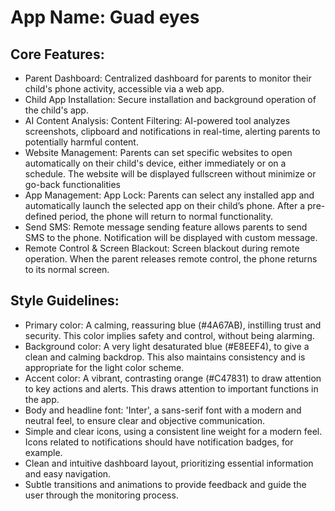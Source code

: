 # **App Name**: Guad eyes

## Core Features:

- Parent Dashboard: Centralized dashboard for parents to monitor their child's phone activity, accessible via a web app.
- Child App Installation: Secure installation and background operation of the child's app.
- AI Content Analysis: Content Filtering: AI-powered tool analyzes screenshots, clipboard and notifications in real-time, alerting parents to potentially harmful content.
- Website Management: Parents can set specific websites to open automatically on their child's device, either immediately or on a schedule. The website will be displayed fullscreen without minimize or go-back functionalities
- App Management: App Lock: Parents can select any installed app and automatically launch the selected app on their child’s phone. After a pre-defined period, the phone will return to normal functionality.
- Send SMS: Remote message sending feature allows parents to send SMS to the phone. Notification will be displayed with custom message.
- Remote Control & Screen Blackout: Screen blackout during remote operation. When the parent releases remote control, the phone returns to its normal screen.

## Style Guidelines:

- Primary color: A calming, reassuring blue (#4A67AB), instilling trust and security. This color implies safety and control, without being alarming.
- Background color: A very light desaturated blue (#E8EEF4), to give a clean and calming backdrop. This also maintains consistency and is appropriate for the light color scheme.
- Accent color: A vibrant, contrasting orange (#C47831) to draw attention to key actions and alerts. This draws attention to important functions in the app.
- Body and headline font: 'Inter', a sans-serif font with a modern and neutral feel, to ensure clear and objective communication.
- Simple and clear icons, using a consistent line weight for a modern feel. Icons related to notifications should have notification badges, for example.
- Clean and intuitive dashboard layout, prioritizing essential information and easy navigation.
- Subtle transitions and animations to provide feedback and guide the user through the monitoring process.